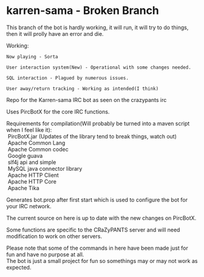 karren-sama - Broken Branch
===========

This branch of the bot is hardly working, it will run, it will try to do things, then it will prolly have an error and die.

Working:

    Now playing - Sorta

    User interaction system(New) - Operational with some changes needed.

    SQL interaction - Plagued by numerous issues.

    User away/return tracking - Working as intended(I think)


Repo for the Karren-sama IRC bot as seen on the crazypants irc

Uses PircBotX for the core IRC functions.

Requirements for compilation(Will probably be turned into a maven script when I feel like it):
<br/>
&nbsp;PircBotX.jar (Updates of the library tend to break things, watch out)
<br/>
&nbsp;Apache Common Lang
<br/>
&nbsp;Apache Common codec
<br/>
&nbsp;Google guava
<br/>
&nbsp;slf4j api and simple
<br/>
&nbsp;MySQL java connector library
<br/>
&nbsp;Apache HTTP Client
<br/>
&nbsp;Apache HTTP Core
<br/>
&nbsp;Apache Tika
	

Generates bot.prop after first start which is used to configure the bot for your IRC network.

The current source on here is up to date with the new changes on PircBotX.

Some functions are specific to the CRaZyPANTS server and will need modification to work on other servers.

Please note that some of the commands in here have been made just for fun and have no purpose at all.
<br/>
The bot is just a small project for fun so somethings may or may not work as expected.
